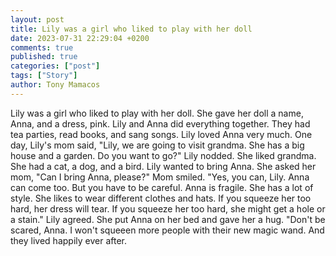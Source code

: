 ```yaml
---
layout: post
title: Lily was a girl who liked to play with her doll
date: 2023-07-31 22:29:04 +0200
comments: true
published: true
categories: ["post"]
tags: ["Story"]
author: Tony Mamacos
---
```

Lily was a girl who liked to play with her doll. She gave her doll a name, Anna, and a dress, pink. Lily and Anna did everything together. They had tea parties, read books, and sang songs. Lily loved Anna very much.
One day, Lily's mom said, "Lily, we are going to visit grandma. She has a big house and a garden. Do you want to go?" Lily nodded. She liked grandma. She had a cat, a dog, and a bird. Lily wanted to bring Anna. She asked her mom, "Can I bring Anna, please?"
Mom smiled. "Yes, you can, Lily. Anna can come too. But you have to be careful. Anna is fragile. She has a lot of style. She likes to wear different clothes and hats. If you squeeze her too hard, her dress will tear. If you squeeze her too hard, she might get a hole or a stain."
Lily agreed. She put Anna on her bed and gave her a hug. "Don't be scared, Anna. I won't squeeen more people with their new magic wand. And they lived happily ever after.
